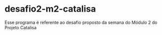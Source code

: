 # desafio2-m2-catalisa
Esse programa é referente ao desafio proposto da semana do Módulo 2 do Projeto Catalisa 
